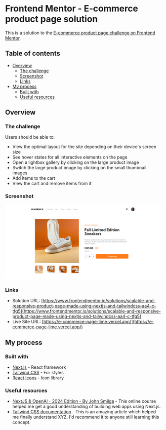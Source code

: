 # Frontend Mentor - E-commerce product page solution

This is a solution to the [E-commerce product page challenge on Frontend Mentor](https://www.frontendmentor.io/challenges/ecommerce-product-page-UPsZ9MJp6).

## Table of contents

- [Overview](#overview)
    - [The challenge](#the-challenge)
    - [Screenshot](#screenshot)
    - [Links](#links)
- [My process](#my-process)
    - [Built with](#built-with)
    - [Useful resources](#useful-resources)


## Overview

### The challenge

Users should be able to:

- View the optimal layout for the site depending on their device's screen size
- See hover states for all interactive elements on the page
- Open a lightbox gallery by clicking on the large product image
- Switch the large product image by clicking on the small thumbnail images
- Add items to the cart
- View the cart and remove items from it

### Screenshot

![](./public/screenshots/e-commerce_home.png)

### Links

- Solution URL: [https://www.frontendmentor.io/solutions/scalable-and-responsive-product-page-made-using-nextjs-and-tailwindcss-aa4-c-tfg5](https://www.frontendmentor.io/solutions/scalable-and-responsive-product-page-made-using-nextjs-and-tailwindcss-aa4-c-tfg5)
- Live Site URL: [https://e-commerce-page-lime.vercel.app/](https://e-commerce-page-lime.vercel.app/)

## My process

### Built with

- [Next.js](https://nextjs.org/) - React framework
- [Tailwind CSS](https://tailwindcss.com/) - For styles
- [React Icons](https://react-icons.github.io/react-icons/) - Icon library


### Useful resources

- [NextJS & OpenAI - 2024 Edition - By John Smilga](https://www.udemy.com/course/nextjs-open-ai/) - This online course helped me get a good understanding of building web apps using Next.js.
- [Tailwind CSS documentation](https://tailwindcss.com/docs/) - This is an amazing article which helped me finally understand XYZ. I'd recommend it to anyone still learning this concept.
